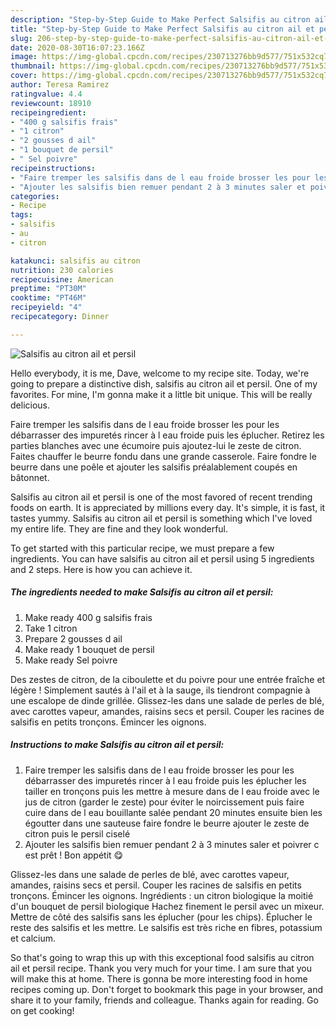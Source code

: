 ```yaml
---
description: "Step-by-Step Guide to Make Perfect Salsifis au citron ail et persil"
title: "Step-by-Step Guide to Make Perfect Salsifis au citron ail et persil"
slug: 206-step-by-step-guide-to-make-perfect-salsifis-au-citron-ail-et-persil
date: 2020-08-30T16:07:23.166Z
image: https://img-global.cpcdn.com/recipes/230713276bb9d577/751x532cq70/salsifis-au-citron-ail-et-persil-photo-principale-de-la-recette.jpg
thumbnail: https://img-global.cpcdn.com/recipes/230713276bb9d577/751x532cq70/salsifis-au-citron-ail-et-persil-photo-principale-de-la-recette.jpg
cover: https://img-global.cpcdn.com/recipes/230713276bb9d577/751x532cq70/salsifis-au-citron-ail-et-persil-photo-principale-de-la-recette.jpg
author: Teresa Ramirez
ratingvalue: 4.4
reviewcount: 18910
recipeingredient:
- "400 g salsifis frais"
- "1 citron"
- "2 gousses d ail"
- "1 bouquet de persil"
- " Sel poivre"
recipeinstructions:
- "Faire tremper les salsifis dans de l eau froide brosser les pour les débarrasser des impuretés rincer à l eau froide puis les éplucher les tailler en tronçons puis les mettre à mesure dans de l eau froide avec le jus de citron (garder le zeste) pour éviter le noircissement puis faire cuire dans de l eau bouillante salée pendant 20 minutes ensuite bien les égoutter dans une sauteuse faire fondre le beurre ajouter le zeste de citron puis le persil ciselé"
- "Ajouter les salsifis bien remuer pendant 2 à 3 minutes saler et poivrer c est prêt ! Bon appétit 😋"
categories:
- Recipe
tags:
- salsifis
- au
- citron

katakunci: salsifis au citron 
nutrition: 230 calories
recipecuisine: American
preptime: "PT30M"
cooktime: "PT46M"
recipeyield: "4"
recipecategory: Dinner

---
```



![Salsifis au citron ail et persil](https://img-global.cpcdn.com/recipes/230713276bb9d577/751x532cq70/salsifis-au-citron-ail-et-persil-photo-principale-de-la-recette.jpg)

Hello everybody, it is me, Dave, welcome to my recipe site. Today, we're going to prepare a distinctive dish, salsifis au citron ail et persil. One of my favorites. For mine, I'm gonna make it a little bit unique. This will be really delicious.

Faire tremper les salsifis dans de l eau froide brosser les pour les débarrasser des impuretés rincer à l eau froide puis les éplucher. Retirez les parties blanches avec une écumoire puis ajoutez-lui le zeste de citron. Faites chauffer le beurre fondu dans une grande casserole. Faire fondre le beurre dans une poêle et ajouter les salsifis préalablement coupés en bâtonnet.

Salsifis au citron ail et persil is one of the most favored of recent trending foods on earth. It is appreciated by millions every day. It's simple, it is fast, it tastes yummy. Salsifis au citron ail et persil is something which I've loved my entire life. They are fine and they look wonderful.


To get started with this particular recipe, we must prepare a few ingredients. You can have salsifis au citron ail et persil using 5 ingredients and 2 steps. Here is how you can achieve it.

<!--inarticleads1-->

##### The ingredients needed to make Salsifis au citron ail et persil:

1. Make ready 400 g salsifis frais
1. Take 1 citron
1. Prepare 2 gousses d ail
1. Make ready 1 bouquet de persil
1. Make ready  Sel poivre


Des zestes de citron, de la ciboulette et du poivre pour une entrée fraîche et légère ! Simplement sautés à l&#39;ail et à la sauge, ils tiendront compagnie à une escalope de dinde grillée. Glissez-les dans une salade de perles de blé, avec carottes vapeur, amandes, raisins secs et persil. Couper les racines de salsifis en petits tronçons. Émincer les oignons. 

<!--inarticleads2-->

##### Instructions to make Salsifis au citron ail et persil:

1. Faire tremper les salsifis dans de l eau froide brosser les pour les débarrasser des impuretés rincer à l eau froide puis les éplucher les tailler en tronçons puis les mettre à mesure dans de l eau froide avec le jus de citron (garder le zeste) pour éviter le noircissement puis faire cuire dans de l eau bouillante salée pendant 20 minutes ensuite bien les égoutter dans une sauteuse faire fondre le beurre ajouter le zeste de citron puis le persil ciselé
1. Ajouter les salsifis bien remuer pendant 2 à 3 minutes saler et poivrer c est prêt ! Bon appétit 😋


Glissez-les dans une salade de perles de blé, avec carottes vapeur, amandes, raisins secs et persil. Couper les racines de salsifis en petits tronçons. Émincer les oignons. Ingrédients : un citron biologique la moitié d&#39;un bouquet de persil biologique Hachez finement le persil avec un mixeur. Mettre de côté des salsifis sans les éplucher (pour les chips). Éplucher le reste des salsifis et les mettre. Le salsifis est très riche en fibres, potassium et calcium. 

So that's going to wrap this up with this exceptional food salsifis au citron ail et persil recipe. Thank you very much for your time. I am sure that you will make this at home. There is gonna be more interesting food in home recipes coming up. Don't forget to bookmark this page in your browser, and share it to your family, friends and colleague. Thanks again for reading. Go on get cooking!
